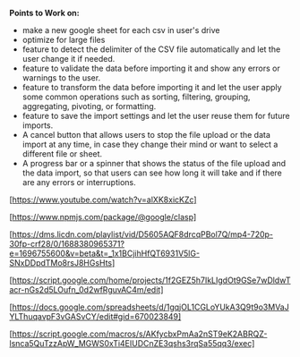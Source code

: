 **Points to Work on:**
- make a new google sheet for each csv in user's drive
- optimize for large files
- feature to detect the delimiter of the CSV file automatically and let the user change it if needed. 
- feature to validate the data before importing it and show any errors or warnings to the user.
- feature to transform the data before importing it and let the user apply some common operations such as sorting, filtering, grouping, aggregating, pivoting, or formatting. 
- feature to save the import settings and let the user reuse them for future imports. 
- A cancel button that allows users to stop the file upload or the data import at any time, in case they change their mind or want to select a different file or sheet.
- A progress bar or a spinner that shows the status of the file upload and the data import, so that users can see how long it will take and if there are any errors or interruptions.

[https://www.youtube.com/watch?v=alXK8xicKZc]

[https://www.npmjs.com/package/@google/clasp]

[https://dms.licdn.com/playlist/vid/D5605AQF8drcqPBol7Q/mp4-720p-30fp-crf28/0/1688380965371?e=1696755600&v=beta&t=_1x1BCjihHfQT6931V5lG-SNxDDpdTMo8rsJ8HGsHts]

[https://script.google.com/home/projects/1f2GEZ5h7IkLIgdOt9GSe7wDldwTacr-nGs2d5LOufn_0d2wfRguvAC4m/edit]

[https://docs.google.com/spreadsheets/d/1gqjOL1CGLoYUkA3Q9t9o3MVaJYLThuqavpF3vGASvCY/edit#gid=670023849]

[https://script.google.com/macros/s/AKfycbxPmAa2nST9eK2ABRQZ-lsnca5QuTzzApW_MGWS0xTi4EIUDCnZE3qshs3rqSa55qq3/exec]
